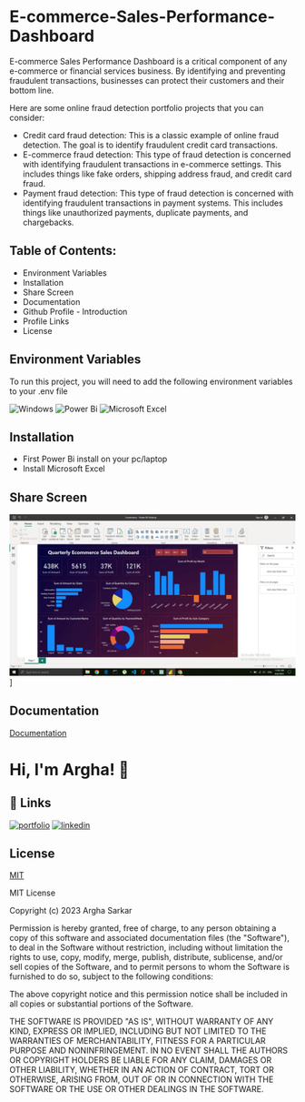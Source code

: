 # E-commerce-Sales-Performance-Dashboard

E-commerce Sales Performance Dashboard is a critical component of any e-commerce or financial services business. By identifying and preventing fraudulent transactions, businesses can protect their customers and their bottom line. 

Here are some online fraud detection portfolio projects that you can consider:

* Credit card fraud detection: This is a classic example of online fraud detection. The goal is to identify fraudulent credit card transactions.
* E-commerce fraud detection: This type of fraud detection is concerned with identifying fraudulent transactions in e-commerce settings. This includes things like fake orders, shipping address fraud, and credit card fraud.
* Payment fraud detection: This type of fraud detection is concerned with identifying fraudulent transactions in payment systems. This includes things like unauthorized payments, duplicate payments, and chargebacks.


## Table of Contents:
* Environment Variables
* Installation
* Share Screen
* Documentation
* Github Profile - Introduction
* Profile Links
* License

## Environment Variables

To run this project, you will need to add the following environment variables to your .env file

![Windows](https://img.shields.io/badge/Windows-0078D6?style=for-the-badge&logo=windows&logoColor=white)
![Power Bi](https://img.shields.io/badge/power_bi-F2C811?style=for-the-badge&logo=powerbi&logoColor=black)
![Microsoft Excel](https://img.shields.io/badge/Microsoft_Excel-217346?style=for-the-badge&logo=microsoft-excel&logoColor=white)

## Installation
* First Power Bi install on your pc/laptop 
* Install Microsoft Excel

  
## Share Screen

![[image alt text]](https://raw.githubusercontent.com/argha-sarkar/E-commerce-Sales-Performance-Dashboard/main/Screenshot%20(308).png)]


## Documentation

[Documentation](https://linktodocumentation)


# Hi, I'm Argha! 👋


## 🔗 Links
[![portfolio](https://img.shields.io/badge/my_portfolio-000?style=for-the-badge&logo=ko-fi&logoColor=white)](https://katherineoelsner.com/)
[![linkedin](https://img.shields.io/badge/linkedin-0A66C2?style=for-the-badge&logo=linkedin&logoColor=white)](https://www.linkedin.com/)


## License

[MIT](https://choosealicense.com/licenses/mit/)

MIT License

Copyright (c) 2023 Argha Sarkar

Permission is hereby granted, free of charge, to any person obtaining a copy
of this software and associated documentation files (the "Software"), to deal
in the Software without restriction, including without limitation the rights
to use, copy, modify, merge, publish, distribute, sublicense, and/or sell
copies of the Software, and to permit persons to whom the Software is
furnished to do so, subject to the following conditions:

The above copyright notice and this permission notice shall be included in all
copies or substantial portions of the Software.

THE SOFTWARE IS PROVIDED "AS IS", WITHOUT WARRANTY OF ANY KIND, EXPRESS OR
IMPLIED, INCLUDING BUT NOT LIMITED TO THE WARRANTIES OF MERCHANTABILITY,
FITNESS FOR A PARTICULAR PURPOSE AND NONINFRINGEMENT. IN NO EVENT SHALL THE
AUTHORS OR COPYRIGHT HOLDERS BE LIABLE FOR ANY CLAIM, DAMAGES OR OTHER
LIABILITY, WHETHER IN AN ACTION OF CONTRACT, TORT OR OTHERWISE, ARISING FROM,
OUT OF OR IN CONNECTION WITH THE SOFTWARE OR THE USE OR OTHER DEALINGS IN THE
SOFTWARE.

